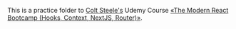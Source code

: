 This is a practice folder to [Colt Steele's](https://www.youtube.com/@ColtSteeleCode) Udemy Course [«The Modern React Bootcamp (Hooks, Context, NextJS, Router)»](https://www.udemy.com/course/modern-react-bootcamp).
